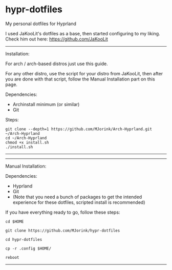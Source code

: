 # hypr-dotfiles
My personal dotfiles for Hyprland

I used JaKooLit's dotfiles as a base, then started configuring to my liking.
Check him out here: https://github.com/JaKooLit

------------------------------------------------------------
Installation:

For arch / arch-based distros just use this guide. 

For any other distro, use the script for your distro from JaKooLit, then after you are done with that script, follow the Manual Installation part on this page.

Dependencies: 
- Archinstall minimum (or similar)
- Git

Steps:

    git clone --depth=1 https://github.com/MJorink/Arch-Hyprland.git ~/Arch-Hyprland
    cd ~/Arch-Hyprland
    chmod +x install.sh
    ./install.sh

------------------------------------------------------------

------------------------------------------------------------
Manual Installation:

Dependencies:

- Hyprland
- Git
- (Note that you need a bunch of packages to get the intended experience for these dotfiles, scripted install is recommended) 


If you have everything ready to go, follow these steps:

    cd $HOME
    
    git clone https://github.com/MJorink/hypr-dotfiles
    
    cd hypr-dotfiles
    
    cp -r .config $HOME/
    
    reboot
    
    
------------------------------------------------------------
